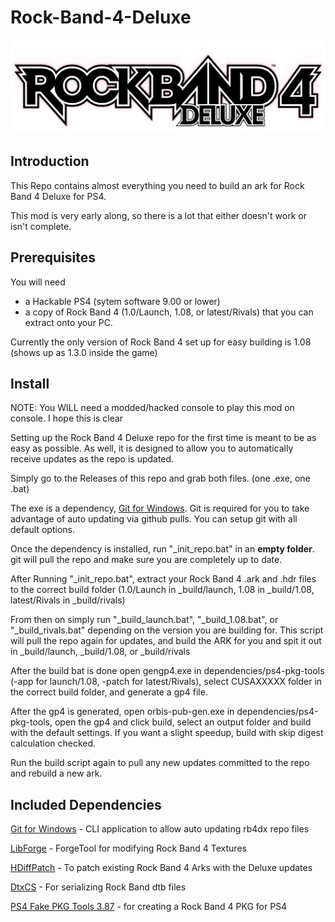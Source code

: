 # Rock-Band-4-Deluxe

![Header Image](dependencies/header.png)

## Introduction

This Repo contains almost everything you need to build an ark for Rock Band 4 Deluxe for PS4.

This mod is very early along, so there is a lot that either doesn't work or isn't complete.

## Prerequisites

You will need

- a Hackable PS4 (sytem software 9.00 or lower)
- a copy of Rock Band 4 (1.0/Launch, 1.08, or latest/Rivals) that you can extract onto your PC.

Currently the only version of Rock Band 4 set up for easy building is 1.08 (shows up as 1.3.0 inside the game)

## Install

NOTE: You WILL need a modded/hacked console to play this mod on console. I hope this is clear

Setting up the Rock Band 4 Deluxe repo for the first time is meant to be as easy as possible.
As well, it is designed to allow you to automatically receive updates as the repo is updated.

Simply go to the Releases of this repo and grab both files. (one .exe, one .bat)

The exe is a dependency, [Git for Windows](https://gitforwindows.org/).
Git is required for you to take advantage of auto updating via github pulls.
You can setup git with all default options.

Once the dependency is installed, run "_init_repo.bat" in an **empty folder**. git will pull the repo and make sure you are completely up to date.

After Running "_init_repo.bat", extract your Rock Band 4 .ark and .hdr files to the correct build folder (1.0/Launch in _build/launch, 1.08 in _build/1.08, latest/Rivals in _build/rivals)

From then on simply run "_build_launch.bat", "_build_1.08.bat", or "_build_rivals.bat" depending on the version you are building for. This script will pull the repo again for updates, and build the ARK for you and spit it out in _build/launch, _build/1.08, or _build/rivals

After the build bat is done open gengp4.exe in dependencies/ps4-pkg-tools (-app for launch/1.08, -patch for latest/Rivals), select CUSAXXXXX folder in the correct build folder, and generate a gp4 file.

After the gp4 is generated, open orbis-pub-gen.exe in dependencies/ps4-pkg-tools, open the gp4 and click build, select an output folder and build with the default settings. If you want a slight speedup, build with skip digest calculation checked.

Run the build script again to pull any new updates committed to the repo and rebuild a new ark.

## Included Dependencies

[Git for Windows](https://gitforwindows.org/) - CLI application to allow auto updating rb4dx repo files

[LibForge](https://github.com/mtolly/LibForge) - ForgeTool for modifying Rock Band 4 Textures

[HDiffPatch](https://github.com/sisong/HDiffPatch) - To patch existing Rock Band 4 Arks with the Deluxe updates

[DtxCS](https://github.com/InvoxiPlayGames/DtxCS) - For serializing Rock Band dtb files

[PS4 Fake PKG Tools 3.87](https://github.com/CyB1K/PS4-Fake-PKG-Tools-3.87) - for creating a Rock Band 4 PKG for PS4
